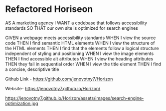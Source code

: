 # Refactored Horiseon

AS A marketing agency
I WANT a codebase that follows accessibility standards
SO THAT our own site is optimized for search engines

GIVEN a webpage meets accessibility standards
WHEN I view the source code
THEN I find semantic HTML elements
WHEN I view the structure of the HTML elements
THEN I find that the elements follow a logical structure independent of styling and positioning
WHEN I view the image elements
THEN I find accessible alt attributes
WHEN I view the heading attributes
THEN they fall in sequential order
WHEN I view the title element
THEN I find a concise, descriptive title

Github Link - https://github.com/jenovotny7/Horizon



Website- https://jenovotny7.github.io/Horizon/



https://jenovotny7.github.io/Horizon/assets/images/search-engine-optimization.jpg 

